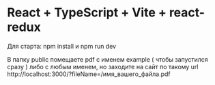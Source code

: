# React + TypeScript + Vite + react-redux

Для старта: npm install и npm run dev

В папку public помещаете pdf с именем example ( чтобы запустился сразу ) либо с любым именем, 
но заходите на сайт по такому url http://localhost:3000/?fileName=/имя_вашего_файла.pdf